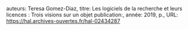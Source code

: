 auteurs: Teresa Gomez-Diaz, 
titre: Les logiciels de la recherche et leurs licences : Trois visions sur un objet
publication:, 
année: 2019, 
p.,
URL: https://hal.archives-ouvertes.fr/hal-02434287

